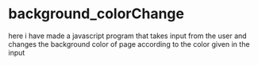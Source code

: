 # background_colorChange
here i have made a javascript program that takes input from the user and changes the background color of page according to the color given in the input
